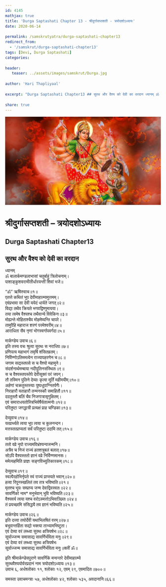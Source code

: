 ```yaml
---
id: 4145    
mathjax: true    
title: 'Durga Saptashati Chapter 13 - श्रीदुर्गासप्तशती - त्रयोदशोऽध्यायः'    
date: 2020-06-14    

permalink: /samskrutyatra/durga-saptashati-chapter13
redirect_from: 
  - '/samskrut/durga-saptashati-chapter13'
tags: [Devi, Durga Saptashati]    
categories:    
    
header:    
   teaser: ../assets/images/samskrut/Durga.jpg    
    
author: 'Hari Thapliyaal'    
    
excerpt: "Durga Saptashati Chapter13 ## सुरथ और वैश्य को देवी का वरदान ध्यानम् ॐ बालार्कमण्डलाभासां चतुर्बाहुं त्रिलोचनाम्। पाशाङ्‌कुशवराभीतीर्धारयन्तीं शिवां भजे॥ “ॐ” ऋषिरुवाच॥१॥ एतत्ते कथितं भूप देवीमाहात्म्यमुत्तमम्। एवंप्रभावा सा देवी ययेदं धार्यते जगत्॥२॥ विद्या तथैव क्रियते भगवद्विष्णुमायया। तया त्वमेष वैश्‍यश्‍च तथैवान्ये"
    
share: true    
---
```

![](../assets/images/samskrut/Durga.jpg)    
    
# श्रीदुर्गासप्तशती – त्रयोदशोऽध्यायः    
## Durga Saptashati Chapter13    
    
## सुरथ और वैश्य को देवी का वरदान    
    
ध्यानम्    
ॐ बालार्कमण्डलाभासां चतुर्बाहुं त्रिलोचनाम्।    
पाशाङ्‌कुशवराभीतीर्धारयन्तीं शिवां भजे॥    
    
“ॐ” ऋषिरुवाच॥१॥    
एतत्ते कथितं भूप देवीमाहात्म्यमुत्तमम्।    
एवंप्रभावा सा देवी ययेदं धार्यते जगत्॥२॥    
विद्या तथैव क्रियते भगवद्विष्णुमायया।    
तया त्वमेष वैश्‍यश्‍च तथैवान्ये विवेकिनः॥३॥    
मोह्यन्ते मोहिताश्‍चैव मोहमेष्यन्ति चापरे।    
तामुपैहि महाराज शरणं परमेश्‍वरीम्॥४॥    
आराधिता सैव नृणां भोगस्वर्गापवर्गदा॥५॥    
    
मार्कण्डेय उवाच॥६॥    
इति तस्य वचः श्रुत्वा सुरथः स नराधिपः॥७॥    
प्रणिपत्य महाभागं तमृषिं शंसितव्रतम्।    
निर्विण्णोऽतिममत्वेन राज्यापहरणेन च॥८॥    
जगाम सद्यस्तपसे स च वैश्यो महामुने।    
संदर्शनार्थमम्बाया नदीपुलिनसंस्थितः॥९॥    
स च वैश्यस्तपस्तेपे देवीसूक्तं परं जपन्।    
तौ तस्मिन पुलिने देव्याः कृत्वा मूर्तिं महीमयीम्॥१०॥    
अर्हणां चक्रतुस्तस्याः पुष्पधूपाग्नितर्पणैः।    
निराहारौ यताहारौ तन्मनस्कौ समाहितौ॥११॥    
ददतुस्तौ बलिं चैव निजगात्रासृगुक्षितम्।    
एवं समाराधयतोस्त्रिभिर्वर्षैर्यतात्मनोः॥१२॥    
परितुष्टा जगद्धात्री प्रत्यक्षं प्राह चण्डिका॥१३॥    
    
देव्युवाच॥१४॥    
यत्प्रार्थ्यते त्वया भूप त्वया च कुलनन्दन।    
मत्तस्तत्प्राप्यतां सर्वं परितुष्टा ददामि तत्॥१५॥    
    
मार्कण्डेय उवाच॥१६॥    
ततो वव्रे नृपो राज्यमविभ्रंश्‍यन्यजन्मनि।    
अत्रैव च निजं राज्यं हतशत्रुबलं बलात्॥१७॥    
सोऽपि वैश्‍यस्ततो ज्ञानं वव्रे निर्विण्णमानसः।    
ममेत्यहमिति प्राज्ञः सङ्‌गविच्युतिकारकम्॥१८॥    
    
देव्युवाच॥१९॥    
स्वल्पैरहोभिर्नृपते स्वं राज्यं प्राप्स्यते भवान्॥२०॥    
हत्वा रिपूनस्खलितं तव तत्र भविष्यति॥२१॥    
मृतश्‍च भूयः सम्प्राप्य जन्म देवाद्विवस्वतः॥२२॥    
सावर्णिको नाम* मनुर्भवान् भुवि भविष्यति॥२३॥    
वैश्‍यवर्य त्वया यश्‍च वरोऽस्मत्तोऽभिवाञ्छितः॥२४॥    
तं प्रयच्छामि संसिद्ध्यै तव ज्ञानं भविष्यति॥२५॥    
    
मार्कण्डेय उवाच॥२६॥    
इति दत्त्वा तयोर्देवी यथाभिलषितं वरम्॥२७॥    
बभूवान्तर्हिता सद्यो भक्त्या ताभ्यामभिष्टुता।    
एवं देव्या वरं लब्ध्वा सुरथः क्षत्रियर्षभः॥२८॥    
सूर्याज्जन्म समासाद्य सावर्णिर्भविता मनुः॥२९॥    
एवं देव्या वरं लब्ध्वा सुरथः क्षत्रियर्षभः    
सूर्याज्जन्म समासाद्य सावर्णिर्भविता मनुः॥क्लीं ॐ॥    
    
इति श्रीमार्कण्डेयपुराणे सावर्णिके मन्वन्तरे देवीमाहात्म्ये    
सुरथवैश्ययोर्वरप्रदानं नाम त्रयोदशोऽध्यायः॥१३॥    
उवाच ६, अर्धश्‍लोकाः ११, श्‍लोकाः १२, एवम् २९, एवमादितः॥७००॥    
    
समस्ता उवाचमन्त्राः ५७, अर्धश्‍लोकाः ४२, श्‍लोकाः ५३५, अवदानानि॥६६॥    
    

